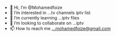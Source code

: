 - 👋 Hi, I’m @Mohamedfoize
- 👀 I’m interested in ...tv channels iptv list
- 🌱 I’m currently learning ...iptv files
- 💞️ I’m looking to collaborate on ...iptv
- 📫 How to reach me ...mohamedfoize@gmail.com 

<!---
Mohamedfoize/Mohamedfoize is a ✨ special ✨ repository because its `README.md` (this file) appears on your GitHub profile.
You can click the Preview link to take a look at your changes.
--->
